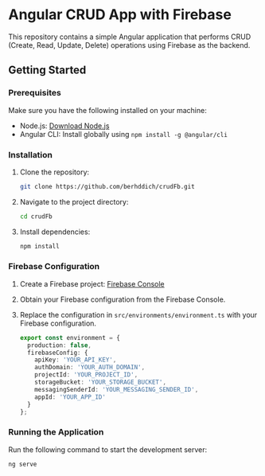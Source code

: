 # Angular CRUD App with Firebase

This repository contains a simple Angular application that performs CRUD (Create, Read, Update, Delete) operations using Firebase as the backend.

## Getting Started

### Prerequisites

Make sure you have the following installed on your machine:

- Node.js: [Download Node.js](https://nodejs.org/)
- Angular CLI: Install globally using `npm install -g @angular/cli`

### Installation

1. Clone the repository:

    ```bash
    git clone https://github.com/berhddich/crudFb.git
    ```

2. Navigate to the project directory:

    ```bash
    cd crudFb
    ```

3. Install dependencies:

    ```bash
    npm install
    ```

### Firebase Configuration

1. Create a Firebase project: [Firebase Console](https://console.firebase.google.com/)
2. Obtain your Firebase configuration from the Firebase Console.
3. Replace the configuration in `src/environments/environment.ts` with your Firebase configuration.

    ```typescript
    export const environment = {
      production: false,
      firebaseConfig: {
        apiKey: 'YOUR_API_KEY',
        authDomain: 'YOUR_AUTH_DOMAIN',
        projectId: 'YOUR_PROJECT_ID',
        storageBucket: 'YOUR_STORAGE_BUCKET',
        messagingSenderId: 'YOUR_MESSAGING_SENDER_ID',
        appId: 'YOUR_APP_ID'
      }
    };
    ```

### Running the Application

Run the following command to start the development server:

```bash
ng serve

